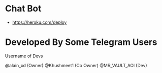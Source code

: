 
# Chat Bot

- https://heroku.com/deploy

# Developed By Some Telegram Users 

Username of Devs

@alain_xd (Owner) 
@Khushmeet1 (Co Owner) 
@MR_VAULT_AOI (Dev) 
